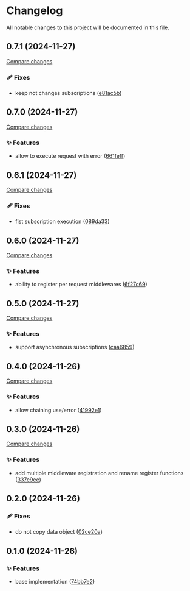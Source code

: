 <!-- header -->
# Changelog

All notable changes to this project will be documented in this file.

<!-- version:0.7.1 -->
## 0.7.1 (2024-11-27)

[Compare changes](https://github.com/Wroud/foundation/compare/flow-middleware-v0.7.0...flow-middleware-v0.7.1)

<!-- changelog -->
### 🩹 Fixes

- keep not changes subscriptions ([e81ac5b](https://github.com/Wroud/foundation/commit/e81ac5b))

<!-- version:0.7.0 -->
## 0.7.0 (2024-11-27)

[Compare changes](https://github.com/Wroud/foundation/compare/flow-middleware-v0.6.1...flow-middleware-v0.7.0)

<!-- changelog -->
### ✨ Features

- allow to execute request with error ([661feff](https://github.com/Wroud/foundation/commit/661feff))

<!-- version:0.6.1 -->
## 0.6.1 (2024-11-27)

[Compare changes](https://github.com/Wroud/foundation/compare/flow-middleware-v0.6.0...flow-middleware-v0.6.1)

<!-- changelog -->
### 🩹 Fixes

- fist subscription execution ([089da33](https://github.com/Wroud/foundation/commit/089da33))

<!-- version:0.6.0 -->
## 0.6.0 (2024-11-27)

[Compare changes](https://github.com/Wroud/foundation/compare/flow-middleware-v0.5.0...flow-middleware-v0.6.0)

<!-- changelog -->
### ✨ Features

- ability to register per request middlewares ([6f27c69](https://github.com/Wroud/foundation/commit/6f27c69))

<!-- version:0.5.0 -->
## 0.5.0 (2024-11-27)

[Compare changes](https://github.com/Wroud/foundation/compare/flow-middleware-v0.4.0...flow-middleware-v0.5.0)

<!-- changelog -->
### ✨ Features

- support asynchronous subscriptions ([caa6859](https://github.com/Wroud/foundation/commit/caa6859))

<!-- version:0.4.0 -->
## 0.4.0 (2024-11-26)

[Compare changes](https://github.com/Wroud/foundation/compare/flow-middleware-v0.3.0...flow-middleware-v0.4.0)

<!-- changelog -->
### ✨ Features

- allow chaining use/error ([41992e1](https://github.com/Wroud/foundation/commit/41992e1))

<!-- version:0.3.0 -->
## 0.3.0 (2024-11-26)

[Compare changes](https://github.com/Wroud/foundation/compare/flow-middleware-v0.2.0...flow-middleware-v0.3.0)

<!-- changelog -->
### ✨ Features

- add multiple middleware registration and rename register functions ([337e9ee](https://github.com/Wroud/foundation/commit/337e9ee))

<!-- version:0.2.0 -->
## 0.2.0 (2024-11-26)

<!-- changelog -->
### 🩹 Fixes

- do not copy data object ([02ce20a](https://github.com/Wroud/foundation/commit/02ce20a))

<!-- version:0.1.0 -->
## 0.1.0 (2024-11-26)

<!-- changelog -->
### ✨ Features

- base implementation ([74bb7e2](https://github.com/Wroud/foundation/commit/74bb7e2))

